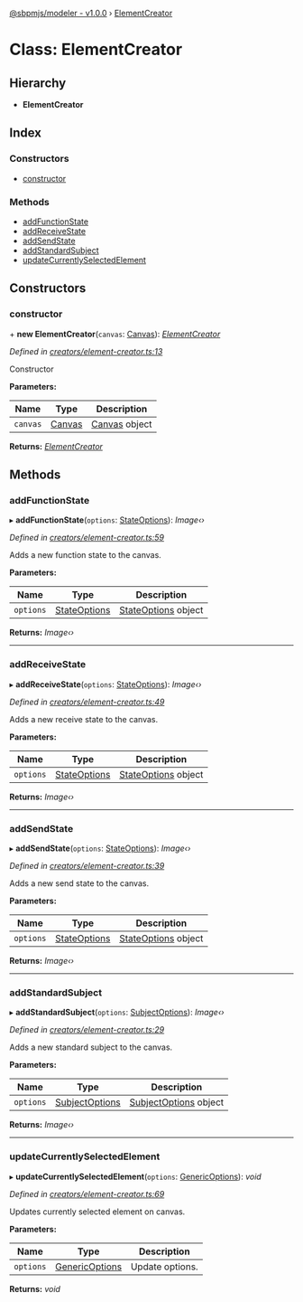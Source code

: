 [@sbpmjs/modeler - v1.0.0](../README.md) › [ElementCreator](elementcreator.md)

# Class: ElementCreator

## Hierarchy

* **ElementCreator**

## Index

### Constructors

* [constructor](elementcreator.md#constructor)

### Methods

* [addFunctionState](elementcreator.md#addfunctionstate)
* [addReceiveState](elementcreator.md#addreceivestate)
* [addSendState](elementcreator.md#addsendstate)
* [addStandardSubject](elementcreator.md#addstandardsubject)
* [updateCurrentlySelectedElement](elementcreator.md#updatecurrentlyselectedelement)

## Constructors

###  constructor

\+ **new ElementCreator**(`canvas`: [Canvas](canvas.md)): *[ElementCreator](elementcreator.md)*

*Defined in [creators/element-creator.ts:13](https://github.com/mkolodiy/sbpmjs/blob/97cb194/packages/sbpm-modeler/lib/creators/element-creator.ts#L13)*

Constructor

**Parameters:**

Name | Type | Description |
------ | ------ | ------ |
`canvas` | [Canvas](canvas.md) | [Canvas](canvas.md) object  |

**Returns:** *[ElementCreator](elementcreator.md)*

## Methods

###  addFunctionState

▸ **addFunctionState**(`options`: [StateOptions](../interfaces/stateoptions.md)): *Image‹›*

*Defined in [creators/element-creator.ts:59](https://github.com/mkolodiy/sbpmjs/blob/97cb194/packages/sbpm-modeler/lib/creators/element-creator.ts#L59)*

Adds a new function state to the canvas.

**Parameters:**

Name | Type | Description |
------ | ------ | ------ |
`options` | [StateOptions](../interfaces/stateoptions.md) | [StateOptions](../interfaces/stateoptions.md) object  |

**Returns:** *Image‹›*

___

###  addReceiveState

▸ **addReceiveState**(`options`: [StateOptions](../interfaces/stateoptions.md)): *Image‹›*

*Defined in [creators/element-creator.ts:49](https://github.com/mkolodiy/sbpmjs/blob/97cb194/packages/sbpm-modeler/lib/creators/element-creator.ts#L49)*

Adds a new receive state to the canvas.

**Parameters:**

Name | Type | Description |
------ | ------ | ------ |
`options` | [StateOptions](../interfaces/stateoptions.md) | [StateOptions](../interfaces/stateoptions.md) object  |

**Returns:** *Image‹›*

___

###  addSendState

▸ **addSendState**(`options`: [StateOptions](../interfaces/stateoptions.md)): *Image‹›*

*Defined in [creators/element-creator.ts:39](https://github.com/mkolodiy/sbpmjs/blob/97cb194/packages/sbpm-modeler/lib/creators/element-creator.ts#L39)*

Adds a new send state to the canvas.

**Parameters:**

Name | Type | Description |
------ | ------ | ------ |
`options` | [StateOptions](../interfaces/stateoptions.md) | [StateOptions](../interfaces/stateoptions.md) object  |

**Returns:** *Image‹›*

___

###  addStandardSubject

▸ **addStandardSubject**(`options`: [SubjectOptions](../interfaces/subjectoptions.md)): *Image‹›*

*Defined in [creators/element-creator.ts:29](https://github.com/mkolodiy/sbpmjs/blob/97cb194/packages/sbpm-modeler/lib/creators/element-creator.ts#L29)*

Adds a new standard subject to the canvas.

**Parameters:**

Name | Type | Description |
------ | ------ | ------ |
`options` | [SubjectOptions](../interfaces/subjectoptions.md) | [SubjectOptions](../interfaces/subjectoptions.md) object  |

**Returns:** *Image‹›*

___

###  updateCurrentlySelectedElement

▸ **updateCurrentlySelectedElement**(`options`: [GenericOptions](../interfaces/genericoptions.md)): *void*

*Defined in [creators/element-creator.ts:69](https://github.com/mkolodiy/sbpmjs/blob/97cb194/packages/sbpm-modeler/lib/creators/element-creator.ts#L69)*

Updates currently selected element on canvas.

**Parameters:**

Name | Type | Description |
------ | ------ | ------ |
`options` | [GenericOptions](../interfaces/genericoptions.md) | Update options.  |

**Returns:** *void*
